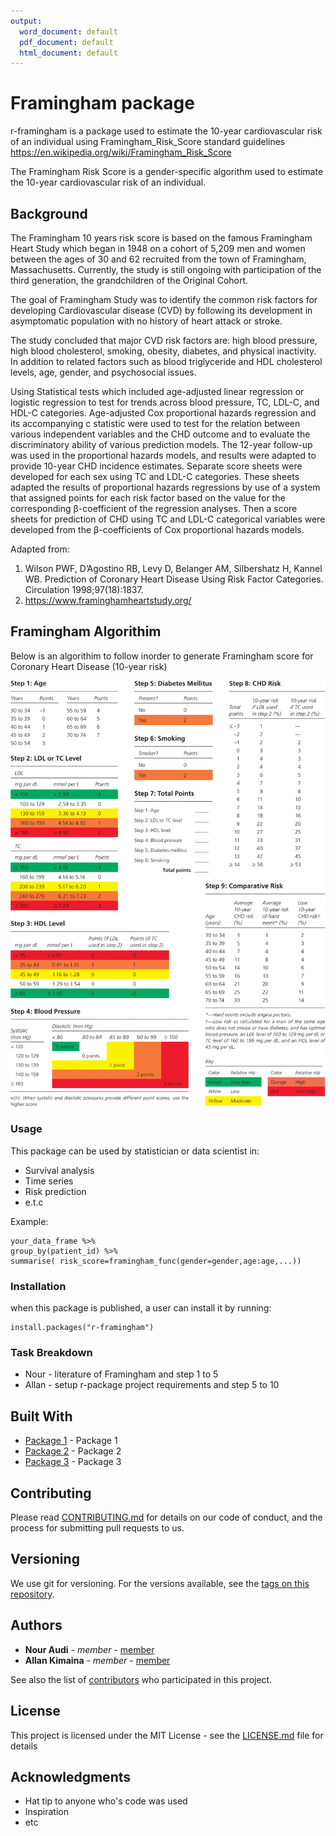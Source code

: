 ```yaml
---
output:
  word_document: default
  pdf_document: default
  html_document: default
---
```


# Framingham package
r-framingham is a package used to estimate the 10-year cardiovascular risk of an individual using Framingham_Risk_Score standard guidelines https://en.wikipedia.org/wiki/Framingham_Risk_Score

The Framingham Risk Score is a gender-specific algorithm used to estimate the 10-year cardiovascular risk of an individual.

## Background

The Framingham 10 years risk score is based on the famous Framingham Heart Study which began in 1948 on a cohort of 5,209 men and women between the ages of 30 and 62 recruited from the town of Framingham, Massachusetts. Currently, the study is still ongoing with participation of the third generation, the grandchildren of the Original Cohort.

The goal of Framingham Study was to identify the common risk factors for developing Cardiovascular disease (CVD) by following its development in asymptomatic population with no history of heart attack or stroke.

The study concluded that major CVD risk factors are: high blood pressure, high blood cholesterol, smoking, obesity, diabetes, and physical inactivity. In addition to related factors such as blood triglyceride and HDL cholesterol levels, age, gender, and psychosocial issues.

Using Statistical tests which included age-adjusted linear regression or logistic regression to test for trends across blood pressure, TC, LDL-C, and HDL-C categories. Age-adjusted Cox proportional hazards regression and its accompanying c statistic were used to test for the relation between various independent variables and the CHD outcome and to evaluate the discriminatory ability of various prediction models. The 12-year follow-up was used in the proportional hazards models, and results were adapted to provide 10-year CHD incidence estimates. Separate score sheets were developed for each sex using TC and LDL-C categories. These sheets adapted the results of proportional hazards regressions by use of a system that assigned points for each risk factor based on the value for the corresponding β-coefficient of the regression analyses.
Then a score sheets for prediction of CHD using TC and LDL-C categorical variables were developed from the β-coefficients of Cox proportional hazards models. 

Adapted from: 
1.	Wilson PWF, D’Agostino RB, Levy D, Belanger AM, Silbershatz H, Kannel WB. Prediction of Coronary Heart Disease Using Risk Factor Categories. Circulation 1998;97(18):1837. 
2.	https://www.framinghamheartstudy.org/ 


## Framingham Algorithim

Below is an algorithim to follow inorder to generate Framingham score for Coronary Heart Disease (10-year risk)

![fig. 1](framingham_score.gif)

 



### Usage
 This package can be used by statistician or data scientist in:
 
 * Survival analysis
 * Time series
 * Risk prediction
 * e.t.c
 
Example:  
```
your_data_frame %>%
group_by(patient_id) %>%
summarise( risk_score=framingham_func(gender=gender,age:age,...))
```
 
 
### Installation

when this package is published, a user can install it by running: 

```
install.packages("r-framingham")
```

### Task Breakdown

* Nour - literature of Framingham and step 1 to 5
* Allan - setup r-package project requirements and step 5 to 10


## Built With

* [Package 1](http://www.github.com) - Package 1
* [Package 2](https://www.github.org) - Package 2
* [Package 3](https://www.github.io) - Package 3

## Contributing

Please read [CONTRIBUTING.md](https://github.com/PHP2560-Statistical-Programming-R/r-framingham/graphs/contributors) for details on our code of conduct, and the process for submitting pull requests to us.

## Versioning

We use git for versioning. For the versions available, see the [tags on this repository](https://github.com/your/project/tags). 

## Authors

* **Nour Audi** - *member* - [member](https://github.com/Nour-Audi)
* **Allan Kimaina** - *member* - [member](https://github.com/kimaina)

See also the list of [contributors](https://github.com/PHP2560-Statistical-Programming-R/r-package-apollo) who participated in this project.

## License

This project is licensed under the MIT License - see the [LICENSE.md](LICENSE.md) file for details

## Acknowledgments

* Hat tip to anyone who's code was used
* Inspiration
* etc

